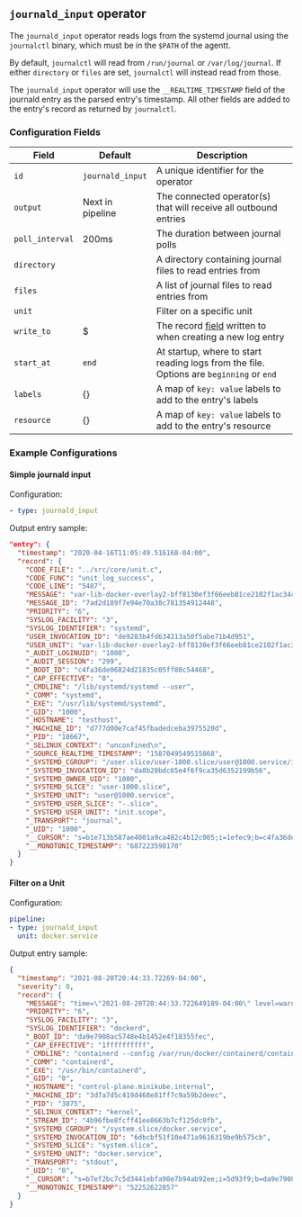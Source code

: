 ## `journald_input` operator

The `journald_input` operator reads logs from the systemd journal using the `journalctl` binary, which must be in the `$PATH` of the agentt.

By default, `journalctl` will read from `/run/journal` or `/var/log/journal`. If either `directory` or `files` are set, `journalctl` will instead read from those.

The `journald_input` operator will use the `__REALTIME_TIMESTAMP` field of the journald entry as the parsed entry's timestamp. All other fields are added to the entry's record as returned by `journalctl`.

### Configuration Fields

| Field             | Default          | Description                                                                                      |
| ---               | ---              | ---                                                                                              |
| `id`              | `journald_input` | A unique identifier for the operator                                                             |
| `output`          | Next in pipeline | The connected operator(s) that will receive all outbound entries                                 |
| `poll_interval`   | 200ms            | The duration between journal polls                                                               |
| `directory`       |                  | A directory containing journal files to read entries from                                        |
| `files`           |                  | A list of journal files to read entries from                                                     |
| `unit`            |                  | Filter on a specific unit                                                                        |
| `write_to`        | $                | The record [field](/docs/types/field.md) written to when creating a new log entry                |
| `start_at`        | `end`            | At startup, where to start reading logs from the file. Options are `beginning` or `end`          |
| `labels`          | {}               | A map of `key: value` labels to add to the entry's labels                                        |
| `resource`        | {}               | A map of `key: value` labels to add to the entry's resource                                      |

### Example Configurations

#### Simple journald input

Configuration:
```yaml
- type: journald_input
```

Output entry sample:
```json
"entry": {
  "timestamp": "2020-04-16T11:05:49.516168-04:00",
  "record": {
    "CODE_FILE": "../src/core/unit.c",
    "CODE_FUNC": "unit_log_success",
    "CODE_LINE": "5487",
    "MESSAGE": "var-lib-docker-overlay2-bff8130ef3f66eeb81ce2102f1ac34cfa7a10fcbd1b8ae27c6c5a1543f64ddb7-merged.mount: Succeeded.",
    "MESSAGE_ID": "7ad2d189f7e94e70a38c781354912448",
    "PRIORITY": "6",
    "SYSLOG_FACILITY": "3",
    "SYSLOG_IDENTIFIER": "systemd",
    "USER_INVOCATION_ID": "de9283b4fd634213a50f5abe71b4d951",
    "USER_UNIT": "var-lib-docker-overlay2-bff8130ef3f66eeb81ce2102f1ac34cfa7a10fcbd1b8ae27c6c5a1543f64ddb7-merged.mount",
    "_AUDIT_LOGINUID": "1000",
    "_AUDIT_SESSION": "299",
    "_BOOT_ID": "c4fa36de06824d21835c05ff80c54468",
    "_CAP_EFFECTIVE": "0",
    "_CMDLINE": "/lib/systemd/systemd --user",
    "_COMM": "systemd",
    "_EXE": "/usr/lib/systemd/systemd",
    "_GID": "1000",
    "_HOSTNAME": "testhost",
    "_MACHINE_ID": "d777d00e7caf45fbadedceba3975520d",
    "_PID": "18667",
    "_SELINUX_CONTEXT": "unconfined\n",
    "_SOURCE_REALTIME_TIMESTAMP": "1587049549515868",
    "_SYSTEMD_CGROUP": "/user.slice/user-1000.slice/user@1000.service/init.scope",
    "_SYSTEMD_INVOCATION_ID": "da8b20bdc65e4f6f9ca35d6352199b56",
    "_SYSTEMD_OWNER_UID": "1000",
    "_SYSTEMD_SLICE": "user-1000.slice",
    "_SYSTEMD_UNIT": "user@1000.service",
    "_SYSTEMD_USER_SLICE": "-.slice",
    "_SYSTEMD_USER_UNIT": "init.scope",
    "_TRANSPORT": "journal",
    "_UID": "1000",
    "__CURSOR": "s=b1e713b587ae4001a9ca482c4b12c005;i=1efec9;b=c4fa36de06824d21835c05ff80c54468;m=a001b7ec5a;t=5a369c4a3cd88;x=f9717e0b5608807b",
    "__MONOTONIC_TIMESTAMP": "687223598170"
  }
}
```

#### Filter on a Unit

Configuration:
```yaml
pipeline:
- type: journald_input
  unit: docker.service
```

Output entry sample:
```json
{
  "timestamp": "2021-08-20T20:44:33.72269-04:00",
  "severity": 0,
  "record": {
    "MESSAGE": "time=\"2021-08-20T20:44:33.722649189-04:00\" level=warning msg=\"cleanup warnings time=\\\"2021-08-20T20:44:33-04:00\\\" level=info msg=\\\"starting signal loop\\\" namespace=moby pid=1221814\\n\"",
    "PRIORITY": "6",
    "SYSLOG_FACILITY": "3",
    "SYSLOG_IDENTIFIER": "dockerd",
    "_BOOT_ID": "da9e7908ac5748e4b1452e4f18355fec",
    "_CAP_EFFECTIVE": "1ffffffffff",
    "_CMDLINE": "containerd --config /var/run/docker/containerd/containerd.toml --log-level info",
    "_COMM": "containerd",
    "_EXE": "/usr/bin/containerd",
    "_GID": "0",
    "_HOSTNAME": "control-plane.minikube.internal",
    "_MACHINE_ID": "3d7a7d5c419d468e81ff7c9a59b2deec",
    "_PID": "3875",
    "_SELINUX_CONTEXT": "kernel",
    "_STREAM_ID": "4b96fbe8fcff41ee8663b7cf125dc0fb",
    "_SYSTEMD_CGROUP": "/system.slice/docker.service",
    "_SYSTEMD_INVOCATION_ID": "6dbcbf51f10e471a9616319be9b575cb",
    "_SYSTEMD_SLICE": "system.slice",
    "_SYSTEMD_UNIT": "docker.service",
    "_TRANSPORT": "stdout",
    "_UID": "0",
    "__CURSOR": "s=b7ef2bc7c5d3441ebfa90e7b94ab92ee;i=5d93f9;b=da9e7908ac5748e4b1452e4f18355fec;m=c2a7fc009;t=5ca0716724542;x=f85983418a47c115",
    "__MONOTONIC_TIMESTAMP": "52252622857"
  }
}
```